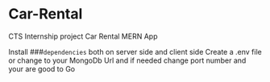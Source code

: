 # Car-Rental
CTS Internship project
Car Rental MERN App

Install ###`dependencies` both on server side and client side 
Create a .env file or change to your MongoDb Url and if needed change port number and your are good to Go
